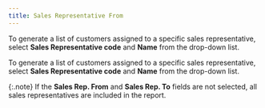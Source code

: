 ```yaml
---
title: Sales Representative From
---
```



To generate a list of customers assigned to a specific sales representative,  select **Sales Representative code**  and **Name** from the drop-down list.


To generate a list of customers assigned to a specific sales representative,  select **Sales Representative code**  and **Name** from the drop-down list.


{:.note}
If the **Sales 
 Rep. From** and **Sales Rep. To**  fields are not selected, all sales representatives are included in the  report.
